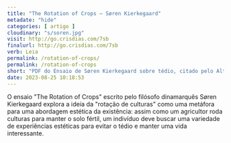 ```yaml
---
title: "The Rotation of Crops — Søren Kierkegaard"
metadate: "hide"
categories: [ artigo ]
cloudinary: "s/soren.jpg"
visit: http://go.crisdias.com/7sb
finalurl: http://go.crisdias.com/7sb
verb: Leia
permalink: /rotation-of-crops/
permalink: /rotation-of-crops
short: "PDF do Ensaio de Søren Kierkegaard sobre tédio, citado pelo Altay de Souza no episódio \"Errar menos\" do Boa Noite Internet."
date: 2023-08-25 10:18:53
---
```

O ensaio "The Rotation of Crops" escrito pelo filósofo dinamarquês Søren Kierkegaard explora a ideia da "rotação de culturas" como uma metáfora para uma abordagem estética da existência: assim como um agricultor roda culturas para manter o solo fértil, um indivíduo deve buscar uma variedade de experiências estéticas para evitar o tédio e manter uma vida interessante.
